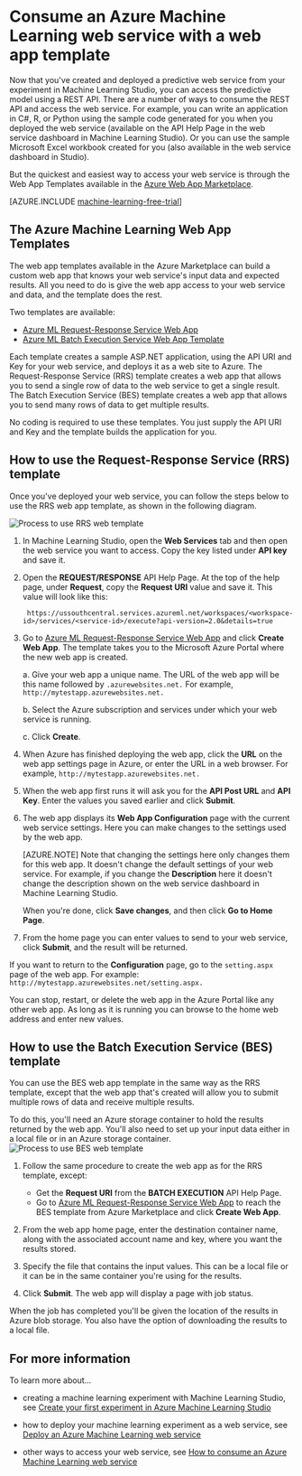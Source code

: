 <properties
	pageTitle="Consume a Machine Learning web service with a web app template | Microsoft Azure"
	description="Use a web app template in Azure Marketplace to consume a predictive web service in Azure Machine Learning."
	keywords="web service,operationalization,REST API,machine learning"
	services="machine-learning"
	documentationCenter=""
	authors="garyericson"
	manager="paulettm"
	editor="cgronlun"/>

<tags
	ms.service="machine-learning"
	ms.workload="data-services"
	ms.tgt_pltfrm="na"
	ms.devlang="na"
	ms.topic="article"
	ms.date="10/16/2015"
	ms.author="garye;raymondl"/>

# Consume an Azure Machine Learning web service with a web app template

Now that you've created and deployed a predictive web service from your experiment in Machine Learning Studio, you can access the predictive model using a REST API.
There are a number of ways to consume the REST API and access the web service. For example, you can write an application in C#, R, or Python using the sample code generated for you when you deployed the web service (available on the API Help Page in the web service dashboard in Machine Learning Studio). Or you can use the sample Microsoft Excel workbook created for you (also available in the web service dashboard in Studio).

But the quickest and easiest way to access your web service is through the Web App Templates available in the [Azure Web App Marketplace](https://azure.microsoft.com/marketplace/web-applications/all/).

[AZURE.INCLUDE [machine-learning-free-trial](../../includes/machine-learning-free-trial.md)]

## The Azure Machine Learning Web App Templates

The web app templates available in the Azure Marketplace can build a custom web app that knows your web service's input data and expected results. All you need to do is give the web app access to your web service and data, and the template does the rest.

Two templates are available:

- [Azure ML Request-Response Service Web App](https://azure.microsoft.com/marketplace/partners/microsoft/azuremlaspnettemplateforrrs/)
- [Azure ML Batch Execution Service Web App Template](https://azure.microsoft.com/marketplace/partners/microsoft/azuremlbeswebapptemplate/)

Each template creates a sample ASP.NET application, using the API URI and Key for your web service, and deploys it as a web site to Azure. The Request-Response Service (RRS) template creates a web app that allows you to send a single row of data to the web service to get a single result. The Batch Execution Service (BES) template creates a web app that allows you to send many rows of data to get multiple results.

No coding is required to use these templates. You just supply the API URI and Key and the template builds the application for you.

## How to use the Request-Response Service (RRS) template

Once you've deployed your web service, you can follow the steps below to use the RRS web app template, as shown in the following diagram.

![Process to use RRS web template][image1]

1. In Machine Learning Studio, open the **Web Services** tab and then open the web service you want to access. Copy the key listed under **API key** and save it.

2. Open the **REQUEST/RESPONSE** API Help Page. At the top of the help page, under **Request**, copy the **Request URI** value and save it. This value will look like this:

		https://ussouthcentral.services.azureml.net/workspaces/<workspace-id>/services/<service-id>/execute?api-version=2.0&details=true

3. Go to [Azure ML Request-Response Service Web App](https://azure.microsoft.com/marketplace/partners/microsoft/azuremlaspnettemplateforrrs/) and click **Create Web App**. The template takes you to the Microsoft Azure Portal where the new web app is created.

	a. Give your web app a unique name. The URL of the web app will be this name followed by `.azurewebsites.net.` For example, `http://mytestapp.azurewebsites.net.`

	b. Select the Azure subscription and services under which your web service is running.

	c. Click **Create**.

4. When Azure has finished deploying the web app, click the **URL** on the web app settings page in Azure, or enter the URL in a web browser. For example, `http://mytestapp.azurewebsites.net.`

5. When the web app first runs it will ask you for the **API Post URL** and **API Key**. Enter the values you saved earlier and click **Submit**.

6. The web app displays its **Web App Configuration** page with the current web service settings. Here you can make changes to the settings used by the web app.

	[AZURE.NOTE] Note that changing the settings here only changes them for this web app. It doesn't change the default settings of your web service. For example, if you change the **Description** here it doesn't change the description shown on the web service dashboard in Machine Learning Studio.

	When you're done, click **Save changes**, and then click **Go to Home Page**.

7. From the home page you can enter values to send to your web service, click **Submit**, and the result will be returned.

If you want to return to the **Configuration** page, go to the `setting.aspx` page of the web app. For example: `http://mytestapp.azurewebsites.net/setting.aspx.`

You can stop, restart, or delete the web app in the Azure Portal like any other web app. As long as it is running you can browse to the home web address and enter new values.

## How to use the Batch Execution Service (BES) template

You can use the BES web app template in the same way as the RRS template, except that the web app that's created will allow you to submit multiple rows of data and receive multiple results.

To do this, you'll need an Azure storage container to hold the results returned by the web app.
You'll also need to set up your input data either in a local file or in an Azure storage container.
![Process to use BES web template][image2]

1. Follow the same procedure to create the web app as for the RRS template, except:
	- Get the **Request URI** from the **BATCH EXECUTION** API Help Page.
	- Go to [Azure ML Request-Response Service Web App](https://azure.microsoft.com/marketplace/partners/microsoft/azuremlbeswebapptemplate/) to reach the BES template from Azure Marketplace and click **Create Web App**.

2. From the web app home page, enter the destination container name, along with the associated account name and key, where you want the results stored.

3. Specify the file that contains the input values. This can be a local file or it can be in the same container you're using for the results.

4. Click **Submit**. The web app will display a page with job status.

When the job has completed you'll be given the location of the results in Azure blob storage. You also have the option of downloading the results to a local file.

## For more information

To learn more about...

- creating a machine learning experiment with Machine Learning Studio, see [Create your first experiment in Azure Machine Learning Studio](machine-learning-create-experiment.md)

- how to deploy your machine learning experiment as a web service, see [Deploy an Azure Machine Learning web service](machine-learning-publish-a-machine-learning-web-service.md)

- other ways to access your web service, see [How to consume an Azure Machine Learning web service](machine-learning-consume-web-services.md)


[image1]: media\machine-learning-consume-web-service-with-web-app-template\rrs-web-template-flow.png
[image2]: media\machine-learning-consume-web-service-with-web-app-template\bes-web-template-flow.png
